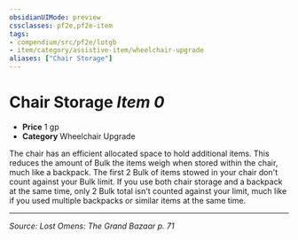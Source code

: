 ```yaml
---
obsidianUIMode: preview
cssclasses: pf2e,pf2e-item
tags:
- compendium/src/pf2e/lotgb
- item/category/assistive-item/wheelchair-upgrade
aliases: ["Chair Storage"]
---
```

# Chair Storage *Item 0*  

- **Price** 1 gp
- **Category** Wheelchair Upgrade

The chair has an efficient allocated space to hold additional items. This reduces the amount of Bulk the items weigh when stored within the chair, much like a backpack. The first 2 Bulk of items stowed in your chair don't count against your Bulk limit. If you use both chair storage and a backpack at the same time, only 2 Bulk total isn't counted against your limit, much like if you used multiple backpacks or similar items at the same time.


---
*Source: Lost Omens: The Grand Bazaar p. 71*